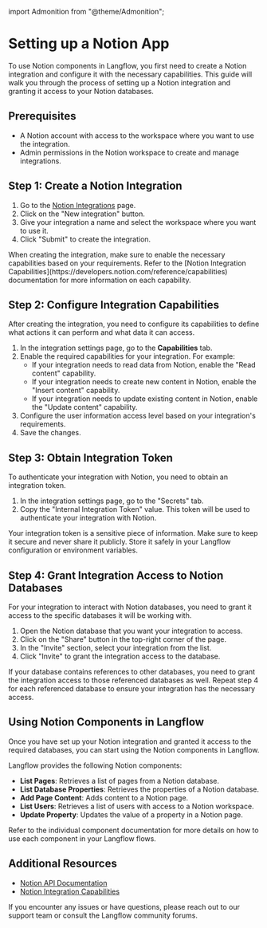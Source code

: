 import Admonition from "@theme/Admonition";

# Setting up a Notion App

To use Notion components in Langflow, you first need to create a Notion integration and configure it with the necessary capabilities. This guide will walk you through the process of setting up a Notion integration and granting it access to your Notion databases.

## Prerequisites

- A Notion account with access to the workspace where you want to use the integration.
- Admin permissions in the Notion workspace to create and manage integrations.

## Step 1: Create a Notion Integration

1. Go to the [Notion Integrations](https://www.notion.com/my-integrations) page.
2. Click on the "New integration" button.
3. Give your integration a name and select the workspace where you want to use it.
4. Click "Submit" to create the integration.

<Admonition type="info" title="Integration Capabilities">
When creating the integration, make sure to enable the necessary capabilities based on your requirements. Refer to the [Notion Integration Capabilities](https://developers.notion.com/reference/capabilities) documentation for more information on each capability.
</Admonition>

## Step 2: Configure Integration Capabilities

After creating the integration, you need to configure its capabilities to define what actions it can perform and what data it can access.

1. In the integration settings page, go to the **Capabilities** tab.
2. Enable the required capabilities for your integration. For example:
   - If your integration needs to read data from Notion, enable the "Read content" capability.
   - If your integration needs to create new content in Notion, enable the "Insert content" capability.
   - If your integration needs to update existing content in Notion, enable the "Update content" capability.
3. Configure the user information access level based on your integration's requirements.
4. Save the changes.

## Step 3: Obtain Integration Token

To authenticate your integration with Notion, you need to obtain an integration token.

1. In the integration settings page, go to the "Secrets" tab.
2. Copy the "Internal Integration Token" value. This token will be used to authenticate your integration with Notion.

<Admonition type="warning" title="Keep Your Token Secure">
Your integration token is a sensitive piece of information. Make sure to keep it secure and never share it publicly. Store it safely in your Langflow configuration or environment variables.
</Admonition>

## Step 4: Grant Integration Access to Notion Databases

For your integration to interact with Notion databases, you need to grant it access to the specific databases it will be working with.

1. Open the Notion database that you want your integration to access.
2. Click on the "Share" button in the top-right corner of the page.
3. In the "Invite" section, select your integration from the list.
4. Click "Invite" to grant the integration access to the database.

<Admonition type="info" title="Nested Databases">
If your database contains references to other databases, you need to grant the integration access to those referenced databases as well. Repeat step 4 for each referenced database to ensure your integration has the necessary access.
</Admonition>

## Using Notion Components in Langflow

Once you have set up your Notion integration and granted it access to the required databases, you can start using the Notion components in Langflow.

Langflow provides the following Notion components:

- **List Pages**: Retrieves a list of pages from a Notion database.
- **List Database Properties**: Retrieves the properties of a Notion database.
- **Add Page Content**: Adds content to a Notion page.
- **List Users**: Retrieves a list of users with access to a Notion workspace.
- **Update Property**: Updates the value of a property in a Notion page.

Refer to the individual component documentation for more details on how to use each component in your Langflow flows.

## Additional Resources

- [Notion API Documentation](https://developers.notion.com/docs/getting-started)
- [Notion Integration Capabilities](https://developers.notion.com/reference/capabilities)

If you encounter any issues or have questions, please reach out to our support team or consult the Langflow community forums.

